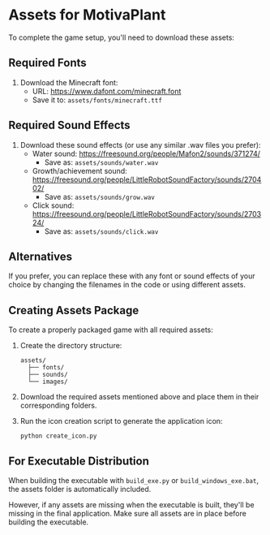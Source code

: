# Assets for MotivaPlant

To complete the game setup, you'll need to download these assets:

## Required Fonts

1. Download the Minecraft font:
   - URL: https://www.dafont.com/minecraft.font
   - Save it to: `assets/fonts/minecraft.ttf`

## Required Sound Effects

1. Download these sound effects (or use any similar .wav files you prefer):
   - Water sound: https://freesound.org/people/Mafon2/sounds/371274/
     - Save as: `assets/sounds/water.wav`
   - Growth/achievement sound: https://freesound.org/people/LittleRobotSoundFactory/sounds/270402/
     - Save as: `assets/sounds/grow.wav`
   - Click sound: https://freesound.org/people/LittleRobotSoundFactory/sounds/270324/
     - Save as: `assets/sounds/click.wav`

## Alternatives

If you prefer, you can replace these with any font or sound effects of your choice by changing the filenames in the code or using different assets.

## Creating Assets Package

To create a properly packaged game with all required assets:

1. Create the directory structure:
   ```
   assets/
     ├── fonts/
     ├── sounds/
     └── images/
   ```

2. Download the required assets mentioned above and place them in their corresponding folders.

3. Run the icon creation script to generate the application icon:
   ```
   python create_icon.py
   ```

## For Executable Distribution

When building the executable with `build_exe.py` or `build_windows_exe.bat`, the assets folder is automatically included. 

However, if any assets are missing when the executable is built, they'll be missing in the final application. 
Make sure all assets are in place before building the executable.